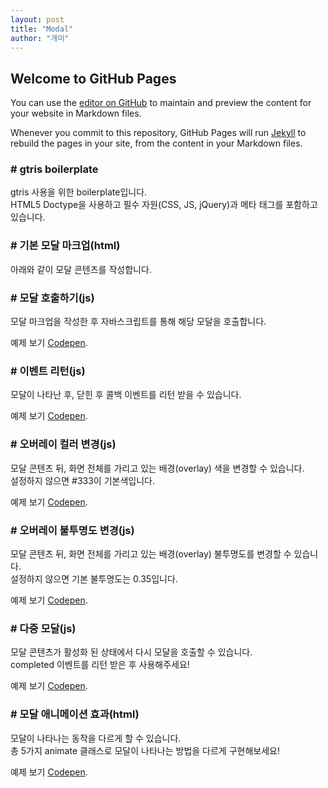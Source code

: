 ```yaml
---
layout: post
title: "Modal"
author: "개미"
---
```


## Welcome to GitHub Pages

You can use the [editor on GitHub](https://github.com/gabia-frontend-dev/gabia-frontend-dev.github.io/edit/master/README.md) to maintain and preview the content for your website in Markdown files.

Whenever you commit to this repository, GitHub Pages will run [Jekyll](https://jekyllrb.com/) to rebuild the pages in your site, from the content in your Markdown files.

### # gtris boilerplate

gtris 사용을 위한 boilerplate입니다.  
HTML5 Doctype을 사용하고 필수 자원(CSS, JS, jQuery)과 메타 태그를 포함하고 있습니다.

<script src="https://gist.github.com/gabia-frontend-dev/996f3d9caf41cd6226d342978846901e.js"></script>

### # 기본 모달 마크업(html)

아래와 같이 모달 콘텐츠를 작성합니다.

<script src="https://gist.github.com/gabia-frontend-dev/98017e8ac565b05cbc92b41e1eb8b163.js"></script>

### # 모달 호출하기(js)

모달 마크업을 작성한 후 자바스크립트를 통해 해당 모달을 호출합니다.

<script src="https://gist.github.com/gabia-frontend-dev/df1148c073020be83dd8f2777510dd6f.js"></script>

예제 보기 [Codepen](https://codepen.io/dochoul/pen/gRqWdK).

### # 이벤트 리턴(js)

모달이 나타난 후, 닫힌 후 콜백 이벤트를 리턴 받을 수 있습니다.

<script src="https://gist.github.com/gabia-frontend-dev/392895a9bc000af512d5fd60d75c64bc.js"></script>

예제 보기 [Codepen](https://codepen.io/dochoul/pen/OgdjJy).

### # 오버레이 컬러 변경(js)

모달 콘텐츠 뒤, 화면 전체를 가리고 있는 배경(overlay) 색을 변경할 수 있습니다.  
설정하지 않으면 #333이 기본색입니다.

<script src="https://gist.github.com/gabia-frontend-dev/db4edfe5cbeef9b1cf80e27c0ce46453.js"></script>

예제 보기 [Codepen](https://codepen.io/dochoul/pen/dRLJrE).

### # 오버레이 불투명도 변경(js)

모달 콘텐츠 뒤, 화면 전체를 가리고 있는 배경(overlay) 불투명도를 변경할 수 있습니다.  
설정하지 않으면 기본 불투명도는 0.35입니다.

<script src="https://gist.github.com/gabia-frontend-dev/d1a3caf6185c6677d6538c77a0799953.js"></script>

예제 보기 [Codepen](https://codepen.io/dochoul/pen/mwgpod).

### # 다중 모달(js)

모달 콘텐츠가 활성화 된 상태에서 다시 모달을 호출할 수 있습니다.  
completed 이벤트를 리턴 받은 후 사용해주세요!

<script src="https://gist.github.com/gabia-frontend-dev/de4f2fdc7be6245dae4d43e6c95a9abb.js"></script>

예제 보기 [Codepen](https://codepen.io/dochoul/pen/GELQvN).

### # 모달 애니메이션 효과(html)

모달이 나타나는 동작을 다르게 할 수 있습니다.  
총 5가지 animate 클래스로 모달이 나타나는 방법을 다르게 구현해보세요!

<script src="https://gist.github.com/gabia-frontend-dev/6fc980d2817e85380f8ca0abbea96034.js"></script>

예제 보기 [Codepen](https://codepen.io/dochoul/pen/dRJyNQ).